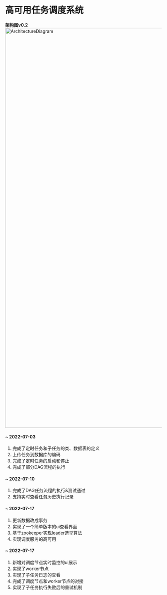 # 高可用任务调度系统

**架构图v0.2**
<img width="1283" alt="ArchitectureDiagram" src="https://user-images.githubusercontent.com/19931702/180603146-dc0c6681-2bfc-41f4-b5a1-351502aa5d82.png">

#### ~ 2022-07-03

1. 完成了定时任务和子任务的类、数据表的定义
2. 上传任务到数据库的编码
3. 完成了定时任务的启动和停止
4. 完成了部分DAG流程的执行

#### ~ 2022-07-10


1. 完成了DAG任务流程的执行&测试通过
2. 支持实时查看任务历史执行记录


#### ~ 2022-07-17

1. 更新数据改成事务
2. 实现了一个简单版本的ui查看界面
3. 基于zookeeper实现leader选举算法
4. 实现调度服务的高可用

#### ~ 2022-07-17

1. 新增对调度节点实时监控的ui展示
2. 实现了worker节点
3. 实现了子任务日志的查看
4. 完成了调度节点和worker节点的对接
5. 实现了子任务执行失败后的重试机制



